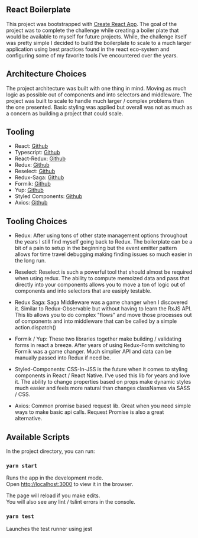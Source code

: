 ## React Boilerplate

This project was bootstrapped with [Create React App](https://github.com/facebook/create-react-app).
The goal of the project was to complete the challenge while creating a boiler plate that would be available to
myself for future projects. While, the challenge itself was pretty simple I decided to build the boilerplate to scale to a much larger
application using best practices found in the react eco-system and configuring some of my favorite tools i've encountered over the years.


## Architecture Choices

The project architecture was built with one thing in mind. Moving as much logic as possible out of components and into selectors
and middleware. The project was built to scale to handle much larger / complex problems than the one presented. Basic styling was
applied but overall was not as much as a concern as building a project that could scale.


## Tooling

- React:  [Github](https://github.com/facebook/react) 
- Typescript: [Github](https://github.com/microsoft/TypeScript)
- React-Redux: [Github](https://github.com/reduxjs/react-redux)
- Redux:  [Github](https://github.com/reduxjs/redux)
- Reselect: [Github](https://github.com/reduxjs/reselect)
- Redux-Saga: [Github](https://github.com/redux-saga/redux-saga)
- Formik: [Github](https://github.com/jaredpalmer/formik)
- Yup: [Github](https://github.com/jquense/yup)
- Styled Components: [Github](https://github.com/styled-components/styled-components)
- Axios: [Github](https://github.com/axios/axios)

## Tooling Choices
 - Redux: After using tons of other state management options throughout the years I still find myself going
 back to Redux. The boilerplate can be a bit of a pain to setup in the beginning but the event emitter pattern
 allows for time travel debugging making finding issues so much easier in the long run.
 
 - Reselect: Reselect is such a powerful tool that should almost be required when using redux. The ability 
 to compute memoized data and pass that directly into your components allows you to move a ton of 
 logic out of components and into selectors that are easiply testable. 
 
 - Redux Saga: Saga Middleware was a game changer when I discovered it. Similar to Redux-Observable
 but without having to learn the RxJS API. This lib allows you to do complex "flows" and move those processes
 out of components and into middleware that can be called by a simple action.dispatch()
 
 - Formik / Yup: These two libraries together make building / validating forms in react a breeze. After years of using 
 Redux-Form switching to Formik was a game changer. Much simplier API and data can be manually passed into Redux if need be.
 
 - Styled-Components: CSS-In-JSS is the future when it comes to styling components in React / React Native. I've 
 used this lib for years and love it. The ability to change properties based on props make dynamic styles much easier and feels
 more natural than changes classNames via SASS / CSS.
 
 - Axios: Common promise based request lib. Great when you need simple ways to make basic api calls. Request Promise
 is also a great alternative.


## Available Scripts

In the project directory, you can run:

### `yarn start`

Runs the app in the development mode.<br>
Open [http://localhost:3000](http://localhost:3000) to view it in the browser.

The page will reload if you make edits.<br>
You will also see any lint / tslint errors in the console.

### `yarn test`

Launches the test runner using jest<br>
